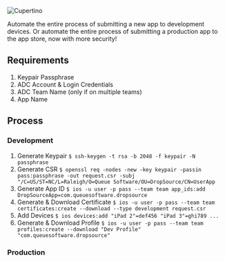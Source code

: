 ![Cupertino](https://raw.github.com/nomad/nomad.github.io/assets/cupertino-banner.png)

Automate the entire process of submitting a new app to development devices. Or automate the entire process of submitting a production app to the app store, now with more security!

## Requirements
1. Keypair Passphrase
1. ADC Account & Login Credentials
1. ADC Team Name (only if on multiple teams)
1. App Name
## Process
### Development
1. Generate Keypair
`$ ssh-keygen -t rsa -b 2048 -f keypair -N passphrase`
1. Generate CSR
`$ openssl req -nodes -new -key keypair -passin pass:passphrase -out request.csr -subj "/C=US/ST=NC/L=Raleigh/O=Queue Software/OU=DropSource/CN=UserApp`
1. Generate App ID
`$ ios -u user -p pass --team team app_ids:add DropSourceApp=com.queuesoftware.dropsource`
1. Generate & Download Certificate
`$ ios -u user -p pass --team team certificates:create --download --type development request.csr`
1. Add Devices
`$ ios devices:add "iPad 2"=def456 "iPad 3"=ghi789 ...`
1. Generate & Download Profile
`$ ios -u user -p pass --team team profiles:create --download "Dev Profile" "com.queuesoftware.dropsource"`

### Production